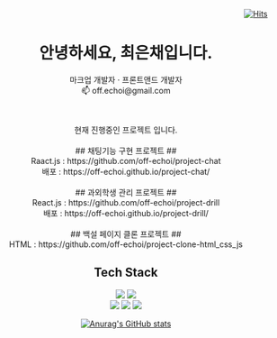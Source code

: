 <div align="right">

[![Hits](https://hits.seeyoufarm.com/api/count/incr/badge.svg?url=https%3A%2F%2Fgithub.com%2Foff-echoi&count_bg=%2379C83D&title_bg=%23555555&icon=&icon_color=%23E7E7E7&title=hits&edge_flat=false)](https://hits.seeyoufarm.com)

</div>

<h1 align="center">안녕하세요, 최은채입니다.</h1>
<p align="center">
  마크업 개발자 · 프론트앤드 개발자<br>    
  📫 off.echoi@gmail.com 
</p>
<br>
<p align="center">
  현재 진행중인 프로젝트 입니다.<br>  <br>  
  ## 채팅기능 구현 프로젝트 ##<br>  
  Raact.js : https://github.com/off-echoi/project-chat <br>
  배포 : https://off-echoi.github.io/project-chat/<br><br>
  ## 과외학생 관리 프로젝트 ##<br>  
  React.js : https://github.com/off-echoi/project-drill<br>
  배포 : https://off-echoi.github.io/project-drill/ <br>  <br>
  ## 백설 페이지 클론 프로젝트 ##<br>  
  HTML : https://github.com/off-echoi/project-clone-html_css_js<br>
  </p>
<h2 align="center">Tech Stack</h2>

<p align="center">
  <img src="https://img.shields.io/badge/-HTML-orange?style=flat-square&logo=html5&logoColor=ffffff"/> 
  <img src="https://img.shields.io/badge/-CSS-blue?style=flat-square&logo=css3&logoColor=ffffff"/>     
  <br>
  <img src="https://img.shields.io/badge/-javascript-green?style=flat-square&logo=javascript&logoColor=ffffff"/> 
  <img src="https://img.shields.io/badge/-typescript-brightgreen?style=flat-square&logo=typescript&logoColor=ffffff"/> 
  <img src="https://img.shields.io/badge/-react-086dc3?style=flat-square&logo=react&logoColor=ffffff"/>      
</p>

<div align="center">
  
[![Anurag's GitHub stats](https://github-readme-stats.vercel.app/api?username=off-echoi&show_icons=true&theme=react)](https://github.com/anuraghazra/github-readme-stats)
  
</div>

<!-- 
- 🌱 Typescript, react 를 공부중입니다.
- 🔭 I’m currently working on 
- ⚡ Fun fact: ...
- 💬 Ask me about 
- 🤔 현재 구직중입니다.
- 포트폴리오는 ### 과 ###입니다.


![Git](https://img.shields.io/badge/-Git-black?style=flat-square&logo=git)
![GitHub](https://img.shields.io/badge/-GitHub-black?style=flat-square&logo=github)
![GitLab](https://img.shields.io/badge/-GitLab-black?style=flat-square&logo=gitlab)

-->
